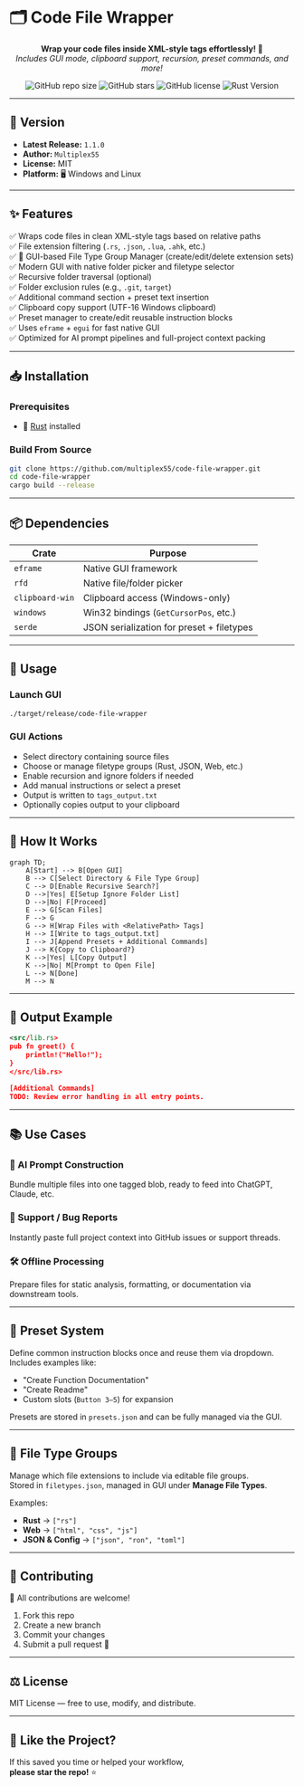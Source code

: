 # 🗂️ **Code File Wrapper**

<p align="center">
  <b>Wrap your code files inside XML-style tags effortlessly! 🚀</b> <br>
  <i>Includes GUI mode, clipboard support, recursion, preset commands, and more!</i>
</p>

<p align="center">
  <img alt="GitHub repo size" src="https://img.shields.io/github/repo-size/multiplex55/code-file-wrapper">
  <img alt="GitHub stars" src="https://img.shields.io/github/stars/multiplex55/code-file-wrapper?style=social">
  <img alt="GitHub license" src="https://img.shields.io/github/license/multiplex55/code-file-wrapper">
  <img alt="Rust Version" src="https://img.shields.io/badge/Rust-Edition%202021-orange">
</p>

---

## 📌 Version  
- **Latest Release:** `1.1.0`  
- **Author:** `Multiplex55`  
- **License:** MIT  
- **Platform:** 🖥 Windows and Linux

---

## ✨ Features  

✅ Wraps code files in clean XML-style tags based on relative paths  
✅ File extension filtering (`.rs`, `.json`, `.lua`, `.ahk`, etc.)  
✅ 🔧 GUI-based File Type Group Manager (create/edit/delete extension sets)  
✅ Modern GUI with native folder picker and filetype selector  
✅ Recursive folder traversal (optional)  
✅ Folder exclusion rules (e.g., `.git`, `target`)  
✅ Additional command section + preset text insertion  
✅ Clipboard copy support (UTF-16 Windows clipboard)  
✅ Preset manager to create/edit reusable instruction blocks  
✅ Uses `eframe` + `egui` for fast native GUI  
✅ Optimized for AI prompt pipelines and full-project context packing  

---

## 📥 Installation

### Prerequisites  
- 🦀 [Rust](https://www.rust-lang.org/tools/install) installed

### Build From Source  
```sh
git clone https://github.com/multiplex55/code-file-wrapper.git
cd code-file-wrapper
cargo build --release
```

---

## 📦 Dependencies

| Crate           | Purpose                                      |
|----------------|----------------------------------------------|
| `eframe`        | Native GUI framework                        |
| `rfd`           | Native file/folder picker                   |
| `clipboard-win` | Clipboard access (Windows-only)             |
| `windows`       | Win32 bindings (`GetCursorPos`, etc.)       |
| `serde`         | JSON serialization for preset + filetypes   |

---

## 🚀 Usage

### Launch GUI  
```sh
./target/release/code-file-wrapper
```

### GUI Actions  
- Select directory containing source files  
- Choose or manage filetype groups (Rust, JSON, Web, etc.)  
- Enable recursion and ignore folders if needed  
- Add manual instructions or select a preset  
- Output is written to `tags_output.txt`  
- Optionally copies output to your clipboard  

---

## 📜 How It Works

```mermaid
graph TD;
    A[Start] --> B[Open GUI]
    B --> C[Select Directory & File Type Group]
    C --> D[Enable Recursive Search?]
    D -->|Yes| E[Setup Ignore Folder List]
    D -->|No| F[Proceed]
    E --> G[Scan Files]
    F --> G
    G --> H[Wrap Files with <RelativePath> Tags]
    H --> I[Write to tags_output.txt]
    I --> J[Append Presets + Additional Commands]
    J --> K{Copy to Clipboard?}
    K -->|Yes| L[Copy Output]
    K -->|No| M[Prompt to Open File]
    L --> N[Done]
    M --> N
```

---

## 📄 Output Example

```xml
<src/lib.rs>
pub fn greet() {
    println!("Hello!");
}
</src/lib.rs>

[Additional Commands]
TODO: Review error handling in all entry points.
```

---

## 📚 Use Cases

### 🧠 AI Prompt Construction  
Bundle multiple files into one tagged blob, ready to feed into ChatGPT, Claude, etc.

### 📎 Support / Bug Reports  
Instantly paste full project context into GitHub issues or support threads.

### 🛠️ Offline Processing  
Prepare files for static analysis, formatting, or documentation via downstream tools.

---

## 🔧 Preset System

Define common instruction blocks once and reuse them via dropdown.  
Includes examples like:

- "Create Function Documentation"  
- "Create Readme"  
- Custom slots (`Button 3–5`) for expansion

Presets are stored in `presets.json` and can be fully managed via the GUI.

---

## 🧩 File Type Groups

Manage which file extensions to include via editable file groups.  
Stored in `filetypes.json`, managed in GUI under **Manage File Types**.

Examples:
- **Rust** → `["rs"]`  
- **Web** → `["html", "css", "js"]`  
- **JSON & Config** → `["json", "ron", "toml"]`

---

## 🤝 Contributing

🎉 All contributions are welcome!  

1. Fork this repo  
2. Create a new branch  
3. Commit your changes  
4. Submit a pull request 🚀

---

## ⚖️ License

MIT License — free to use, modify, and distribute.  

---

## 🌟 Like the Project?

If this saved you time or helped your workflow,  
**please star the repo!** ⭐
